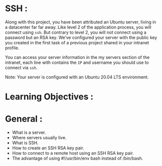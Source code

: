 # SSH :
Along with this project, you have been attributed an Ubuntu server, living in a datacenter far far away. Like level 2 of the application process, you will connect using `ssh`. But contrary to level 2, you will not connect using a password but an RSA key. We’ve configured your server with the public key you created in the first task of a previous project shared in your intranet profile.

You can access your server information in the my servers section of the intranet, each line with contains the `IP` and username you should use to connect via `ssh`.

Note: Your server is configured with an Ubuntu 20.04 LTS environment.

# Learning Objectives :
# General :
* What is a server.
* Where servers usually live.
* What is SSH.
* How to create an SSH RSA key pair.
* How to connect to a remote host using an SSH RSA key pair.
* The advantage of using #!/usr/bin/env bash instead of /bin/bash.

